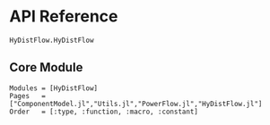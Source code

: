 # API Reference

```@docs
HyDistFlow.HyDistFlow
```

## Core Module

```@autodocs
Modules = [HyDistFlow]
Pages   = ["ComponentModel.jl","Utils.jl","PowerFlow.jl","HyDistFlow.jl"]
Order   = [:type, :function, :macro, :constant]
```